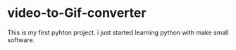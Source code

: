# video-to-Gif-converter
  This is my first pyhton project. i just started learning python with make small software.
   

